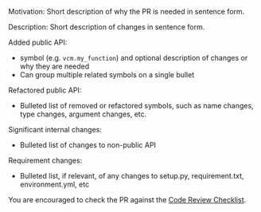 Motivation: Short description of why the PR is needed in sentence form.

Description: Short description of changes in sentence form.

Added public API:
- symbol (e.g. `vcm.my_function`) and optional description of changes or why they are needed
- Can group multiple related symbols on a single bullet

Refactored public API:
- Bulleted list of removed or refactored symbols, such as name changes, type changes, argument changes, etc.

Significant internal changes:
- Bulleted list of changes to non-public API

Requirement changes:
- Bulleted list, if relevant, of any changes to setup.py, requirement.txt, environment.yml, etc

You are encouraged to check the PR against the [Code Review Checklist](https://paper.dropbox.com/doc/Code-Review-Checklist--A4lKrs~xg7w5Gsb39N6JLNQoAg-IlsYffZgTwyKEylty7NhY).

